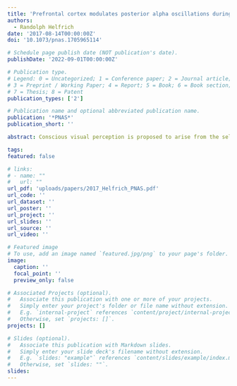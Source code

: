 ```yaml
---
title: 'Prefrontal cortex modulates posterior alpha oscillations during top-down guided visual perception'
authors:
  - Randolph Helfrich
date: '2017-08-14T00:00:00Z'
doi: '10.1073/pnas.1705965114'

# Schedule page publish date (NOT publication's date).
publishDate: '2022-09-01T00:00:00Z'

# Publication type.
# Legend: 0 = Uncategorized; 1 = Conference paper; 2 = Journal article;
# 3 = Preprint / Working Paper; 4 = Report; 5 = Book; 6 = Book section;
# 7 = Thesis; 8 = Patent
publication_types: ['2']

# Publication name and optional abbreviated publication name.
publication: '*PNAS*'
publication_short: ''

abstract: Conscious visual perception is proposed to arise from the selective synchronization of functionally specialized but widely distributed cortical areas. It has been suggested that different frequency bands index distinct canonical computations. Here, we probed visual perception on a fine-grained temporal scale to study the oscillatory dynamics supporting prefrontal-dependent sensory processing. We tested whether a predictive context that was embedded in a rapid visual stream modulated the perception of a subsequent near-threshold target. The rapid stream was presented either rhythmically at 10 Hz, to entrain parietooccipital alpha oscillations, or arrhythmically. We identified a 2- to 4-Hz delta signature that modulated posterior alpha activity and behavior during predictive trials. Importantly, delta-mediated top-down control diminished the behavioral effects of bottom-up alpha entrainment. Simultaneous source-reconstructed EEG and cross-frequency directionality analyses revealed that this delta activity originated from prefrontal areas and modulated posterior alpha power. Taken together, this study presents converging behavioral and electrophysiological evidence for frontal delta-mediated top-down control of posterior alpha activity, selectively facilitating visual perception.

tags:
featured: false

# links:
# - name: ""
#   url: ""
url_pdf: 'uploads/papers/2017_Helfrich_PNAS.pdf'
url_code: ''
url_dataset: ''
url_poster: ''
url_project: ''
url_slides: ''
url_source: ''
url_video: ''

# Featured image
# To use, add an image named `featured.jpg/png` to your page's folder.
image:
  caption: ''
  focal_point: ''
  preview_only: false

# Associated Projects (optional).
#   Associate this publication with one or more of your projects.
#   Simply enter your project's folder or file name without extension.
#   E.g. `internal-project` references `content/project/internal-project/index.md`.
#   Otherwise, set `projects: []`.
projects: []

# Slides (optional).
#   Associate this publication with Markdown slides.
#   Simply enter your slide deck's filename without extension.
#   E.g. `slides: "example"` references `content/slides/example/index.md`.
#   Otherwise, set `slides: ""`.
slides:
---
```

